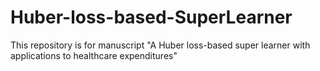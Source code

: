 # Huber-loss-based-SuperLearner
This repository is for manuscript "A Huber loss-based super learner with applications to healthcare expenditures"
